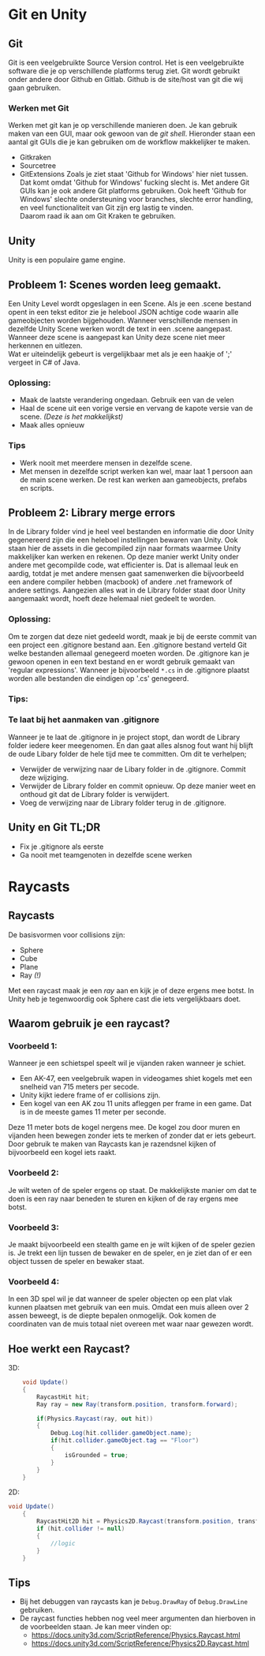 # Git en Unity

## Git
Git is een veelgebruikte Source Version control. Het is een veelgebruikte software die je op verschillende platforms terug ziet. Git wordt gebruikt onder andere door Github en Gitlab. Github is de site/host van git die wij gaan gebruiken.

### Werken met Git
Werken met git kan je op verschillende manieren doen. Je kan gebruik maken van een GUI, maar ook gewoon van de *git shell*. Hieronder staan een aantal git GUIs die je kan gebruiken om de workflow makkelijker te maken.
* Gitkraken
* Sourcetree
* GitExtensions
Zoals je ziet staat 'Github for Windows' hier niet tussen. Dat komt omdat 'Github for Windows' fucking slecht is. Met andere Git GUIs kan je ook andere Git platforms gebruiken. Ook heeft 'Github for Windows' slechte ondersteuning voor branches, slechte error handling, en veel functionaliteit van Git zijn erg lastig te vinden.     
Daarom raad ik aan om Git Kraken te gebruiken.

## Unity
Unity is een populaire game engine.

## Probleem 1: Scenes worden leeg gemaakt.
Een Unity Level wordt opgeslagen in een Scene. Als je een .scene bestand opent in een tekst editor zie je helebool JSON achtige code waarin alle gameobjecten worden bijgehouden. Wanneer verschillende mensen in dezelfde Unity Scene werken wordt de text in een .scene aangepast. Wanneer deze scene is aangepast kan Unity deze scene niet meer herkennen en uitlezen.     
Wat er uiteindelijk gebeurt is vergelijkbaar met als je een haakje of ';' vergeet in C# of Java.

### Oplossing:
* Maak de laatste verandering ongedaan. Gebruik een van de velen
* Haal de scene uit een vorige versie en vervang de kapote versie van de scene. *(Deze is het makkelijkst)*
* Maak alles opnieuw
    
### Tips
* Werk nooit met meerdere mensen in dezelfde scene.
* Met mensen in dezelfde script werken kan wel, maar laat 1 persoon aan de main scene werken. De rest kan werken aan gameobjects, prefabs en scripts.

## Probleem 2: Library merge errors 
In de Library folder vind je heel veel bestanden en informatie die door Unity gegenereerd zijn die een heleboel instellingen bewaren van Unity. Ook staan hier de assets in die gecompiled zijn naar formats waarmee Unity makkelijker kan werken en rekenen. Op deze manier werkt Unity onder andere met gecompilde code, wat efficienter is.
Dat is allemaal leuk en aardig, totdat je met andere mensen gaat samenwerken die bijvoorbeeld een andere compiler hebben (macbook) of andere .net framework of andere settings. Aangezien alles wat in de Library folder staat door Unity aangemaakt wordt, hoeft deze helemaal niet gedeelt te worden.

### Oplossing: 
Om te zorgen dat deze niet gedeeld wordt, maak je bij de eerste commit van een project een .gitignore bestand aan.
Een .gitignore bestand verteld Git welke bestanden allemaal genegeerd moeten worden. De .gitignore kan je gewoon openen in een text bestand en er wordt gebruik gemaakt van 'regular expressions'.
Wanneer je bijvoorbeeld `*.cs` in de .gitignore plaatst worden alle bestanden die eindigen op '.cs' genegeerd.


### Tips:

### Te laat bij het aanmaken van .gitignore
Wanneer je te laat de .gitignore in je project stopt, dan wordt de Library folder iedere keer meegenomen. En dan gaat alles alsnog fout want hij blijft de oude Libary folder de hele tijd mee te committen. Om dit te verhelpen;
* Verwijder de verwijzing naar de Libary folder in de .gitignore. Commit deze wijziging. 
* Verwijder de Library folder en commit opnieuw. Op deze manier weet en onthoud git dat de Library folder is verwijdert.
* Voeg de verwijzing naar de Library folder terug in de .gitignore.


## Unity en Git TL;DR
* Fix je .gitignore als eerste
* Ga nooit met teamgenoten in dezelfde scene werken


# Raycasts

## Raycasts
De basisvormen voor collisions zijn:
* Sphere
* Cube
* Plane
* Ray *(!)*

Met een raycast maak je een *ray* aan en kijk je of deze ergens mee botst. In Unity heb je tegenwoordig ook Sphere cast die iets vergelijkbaars doet.

## Waarom gebruik je een raycast?
### Voorbeeld 1:
Wanneer je een schietspel speelt wil je vijanden raken wanneer je schiet. 

* Een AK-47, een veelgebruik wapen in videogames shiet kogels met een snelheid van 715 meters per secode.
* Unity kijkt iedere frame of er collisions zijn.
* Een kogel van een AK zou 11 units afleggen per frame in een game. Dat is in de meeste games 11 meter per seconde. 

Deze 11 meter bots de kogel nergens mee. De kogel zou door muren en vijanden heen bewegen zonder iets te merken of zonder dat er iets gebeurt. Door gebruik te maken van Raycasts kan je razendsnel kijken of bijvoorbeeld een kogel iets raakt.

### Voorbeeld 2:
Je wilt weten of de speler ergens op staat. De makkelijkste manier om dat te doen is een ray naar beneden te sturen en kijken of de ray ergens mee botst.

### Voorbeeld 3:
Je maakt bijvoorbeeld een stealth game en je wilt kijken of de speler gezien is. Je trekt een lijn tussen de bewaker en de speler, en je ziet dan of er een object tussen de speler en bewaker staat.

### Voorbeeld 4:
In een 3D spel wil je dat wanneer de speler objecten op een plat vlak kunnen plaatsen met gebruik van een muis. Omdat een muis alleen over 2 assen beweegt, is de diepte bepalen onmogelijk. Ook komen de coordinaten van de muis totaal niet overeen met waar naar gewezen wordt.

## Hoe werkt een Raycast?
3D:
```C#
    void Update()
    {
        RaycastHit hit;
        Ray ray = new Ray(transform.position, transform.forward);

        if(Physics.Raycast(ray, out hit))
        {
            Debug.Log(hit.collider.gameObject.name);
            if(hit.collider.gameObject.tag == "Floor")
            {
                isGrounded = true;
            }
        }
    }
```
2D:
```C#
void Update()
    {
        RaycastHit2D hit = Physics2D.Raycast(transform.position, transform.forward);
        if (hit.collider != null)
        {
            //logic
        }
    }
```

## Tips
* Bij het debuggen van raycasts kan je ```Debug.DrawRay``` of ```Debug.DrawLine``` gebruiken.
* De raycast functies hebben nog veel meer argumenten dan hierboven in de voorbeelden staan. Je kan meer vinden op:
    * https://docs.unity3d.com/ScriptReference/Physics.Raycast.html
    * https://docs.unity3d.com/ScriptReference/Physics2D.Raycast.html